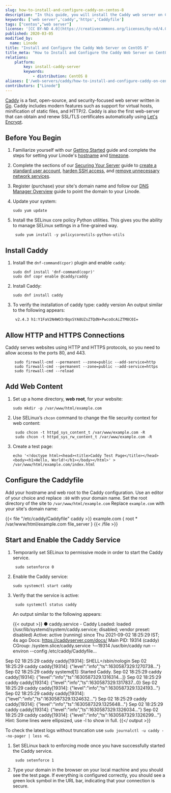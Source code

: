 ```yaml
---
slug: how-to-install-and-configure-caddy-on-centos-8
description: "In this guide, you will install the Caddy web server on CentOS 8. You will also configure Caddy to serve your site's domain over HTTPS."
keywords: ['web server','caddy','https','Caddyfile']
tags: ["centos","web server"]
license: '[CC BY-ND 4.0](https://creativecommons.org/licenses/by-nd/4.0)'
published: 2020-03-05
modified_by:
  name: Linode
title: "Install and Configure the Caddy Web Server on CentOS 8"
title_meta: "How to Install and Configure the Caddy Web Server on CentOS 8"
relations:
    platform:
        key: install-caddy-server
        keywords:
            - distribution: CentOS 8
aliases: ['/web-servers/caddy/how-to-install-and-configure-caddy-on-centos-8/']
contributors: ["Linode"]
---
```


[Caddy](https://caddyserver.com/) is a fast, open-source, and security-focused web server written in [Go](https://golang.org/). Caddy includes modern features such as support for virtual hosts, minification of static files, and HTTP/2. Caddy is also the first web-server that can obtain and renew SSL/TLS certificates automatically using [Let's Encrypt](https://letsencrypt.org/).

## Before You Begin

1.  Familiarize yourself with our [Getting Started](/docs/products/platform/get-started/) guide and complete the steps for setting your Linode's [hostname](/docs/products/compute/compute-instances/guides/set-up-and-secure/#configure-a-custom-hostname) and [timezone](/docs/products/compute/compute-instances/guides/set-up-and-secure/#set-the-timezone).

1.  Complete the sections of our [Securing Your Server](/docs/products/compute/compute-instances/guides/set-up-and-secure/) guide to [create a standard user account](/docs/products/compute/compute-instances/guides/set-up-and-secure/#add-a-limited-user-account), [harden SSH access](/docs/products/compute/compute-instances/guides/set-up-and-secure/#harden-ssh-access), and [remove unnecessary network services](/docs/products/compute/compute-instances/guides/set-up-and-secure/#remove-unused-network-facing-services).

1.  Register (purchase) your site's domain name and follow our [DNS Manager Overview](/docs/products/networking/dns-manager/#add-records) guide to point the domain to your Linode.

1.  Update your system:

        sudo yum update

1. Install the SELinux core policy Python utilities. This gives you the ability to manage SELinux settings in a fine-grained way.

        sudo yum install -y policycoreutils-python-utils

## Install Caddy

1.  Install the `dnf-command(cpor)` plugin and enable `caddy`:

        sudo dnf install 'dnf-command(copr)'
        sudo dnf copr enable @caddy/caddy

1.  Install Caddy:

        sudo dnf install caddy

1. To verify the installation of caddy type:
       caddy version
    An output similar to the following appears:

        v2.4.3 h1:Y1FaV2N4WO3rBqxSYA8UZsZTQdN+PwcoOcAiZTM8C0I=

## Allow HTTP and HTTPS Connections

Caddy serves websites using HTTP and HTTPS protocols, so you need to allow access to the ports 80, and 443.

        sudo firewall-cmd --permanent --zone=public --add-service=http
        sudo firewall-cmd --permanent --zone=public --add-service=https
        sudo firewall-cmd --reload

## Add Web Content

1.  Set up a home directory, **web root**, for your website:

        sudo mkdir -p /var/www/html/example.com

1. Use SELinux’s `chcon` command to change the file security context for web content:

        sudo chcon -t httpd_sys_content_t /var/www/example.com -R
        sudo chcon -t httpd_sys_rw_content_t /var/www/example.com -R

1.  Create a test page:

        echo '<!doctype html><head><title>Caddy Test Page</title></head><body><h1>Hello, World!</h1></body></html>' > /var/www/html/example.com/index.html

## Configure the Caddyfile

Add your hostname and web root to the Caddy configuration. Use an editor of your choice and replace `:80` with your domain name. Set the root directory of the site to `/var/www/html/example.com` Replace `example.com` with your site's domain name:

{{< file "/etc/caddy/Caddyfile" caddy >}}
example.com {
    root * /var/www/html/example.com
    file_server
}
{{< /file >}}

## Start and Enable the Caddy Service

1. Temporarily set SELinux to permissive mode in order to start the Caddy service.

        sudo setenforce 0

1.  Enable the Caddy service:

        sudo systemctl start caddy

1. Verify that the service is active:

        sudo systemctl status caddy

    An output similar to the following appears:

    {{< output >}}
● caddy.service - Caddy
   Loaded: loaded (/usr/lib/systemd/system/caddy.service; disabled; vendor preset: disabled)
   Active: active (running) since Thu 2021-09-02 18:25:29 IST; 4s ago
     Docs: https://caddyserver.com/docs/
 Main PID: 19314 (caddy)
   CGroup: /system.slice/caddy.service
           └─19314 /usr/bin/caddy run --environ --config /etc/caddy/Caddyfile...

Sep 02 18:25:29 caddy caddy[19314]: SHELL=/sbin/nologin
Sep 02 18:25:29 caddy caddy[19314]: {"level":"info","ts":1630587329.1270738..."}
Sep 02 18:25:29 caddy systemd[1]: Started Caddy.
Sep 02 18:25:29 caddy caddy[19314]: {"level":"info","ts":1630587329.1316314...]}
Sep 02 18:25:29 caddy caddy[19314]: {"level":"info","ts":1630587329.1317837...0}
Sep 02 18:25:29 caddy caddy[19314]: {"level":"info","ts":1630587329.1324193..."}
Sep 02 18:25:29 caddy caddy[19314]: {"level":"info","ts":1630587329.1324632..."}
Sep 02 18:25:29 caddy caddy[19314]: {"level":"info","ts":1630587329.1325648..."}
Sep 02 18:25:29 caddy caddy[19314]: {"level":"info","ts":1630587329.1326034..."}
Sep 02 18:25:29 caddy caddy[19314]: {"level":"info","ts":1630587329.1326299..."}
Hint: Some lines were ellipsized, use -l to show in full.
    {{</ output >}}

 To check the latest logs without truncation use `sudo journalctl -u caddy --no-pager | less +G`.

1. Set SELinux back to enforcing mode once you have successfully started the Caddy service.

        sudo setenforce 1

1.  Type your domain in the browser on your local machine and you should see the test page. If everything is configured correctly, you should see a green lock symbol in the URL bar, indicating that your connection is secure.

